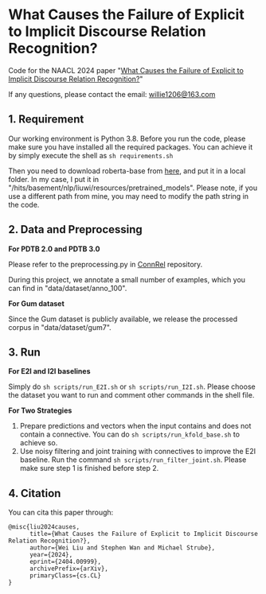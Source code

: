 # What Causes the Failure of Explicit to Implicit Discourse Relation Recognition?
Code for the NAACL 2024 paper "[What Causes the Failure of Explicit to Implicit Discourse Relation Recognition?](https://arxiv.org/pdf/2404.00999.pdf)"

If any questions, please contact the email: willie1206@163.com

## 1. Requirement
Our working environment is Python 3.8. Before you run the code, please make sure you have installed all the required packages. You can achieve it by simply execute the shell as `sh requirements.sh`

Then you need to download roberta-base from [here](https://huggingface.co/roberta-base/tree/main), and put it in a local folder. In my case, I put it in "/hits/basement/nlp/liuwi/resources/pretrained_models". Please note, if you use a different path from mine, you may need to modify the path string in the code.

## 2. Data and Preprocessing
**For PDTB 2.0 and PDTB 3.0**

Please refer to the preprocessing.py in [ConnRel](https://github.com/liuwei1206/ConnRel) repository.

During this project, we annotate a small number of examples, which you can find in "data/dataset/anno_100".

**For Gum dataset**

Since the Gum dataset is publicly available, we release the processed corpus in "data/dataset/gum7".

## 3. Run
**For E2I and I2I baselines**

Simply do `sh scripts/run_E2I.sh` or `sh scripts/run_I2I.sh`. Please choose the dataset you want to run and comment other commands in the shell file.

**For Two Strategies**

1. Prepare predictions and vectors when the input contains and does not contain a connective. You can do `sh scripts/run_kfold_base.sh` to achieve so.
2. Use noisy filtering and joint training with connectives to improve the E2I baseline. Run the command `sh scripts/run_filter_joint.sh`. Please make sure step 1 is finished before step 2.

## 4. Citation

You can cita this paper through:
```
@misc{liu2024causes,
      title={What Causes the Failure of Explicit to Implicit Discourse Relation Recognition?}, 
      author={Wei Liu and Stephen Wan and Michael Strube},
      year={2024},
      eprint={2404.00999},
      archivePrefix={arXiv},
      primaryClass={cs.CL}
}
```



